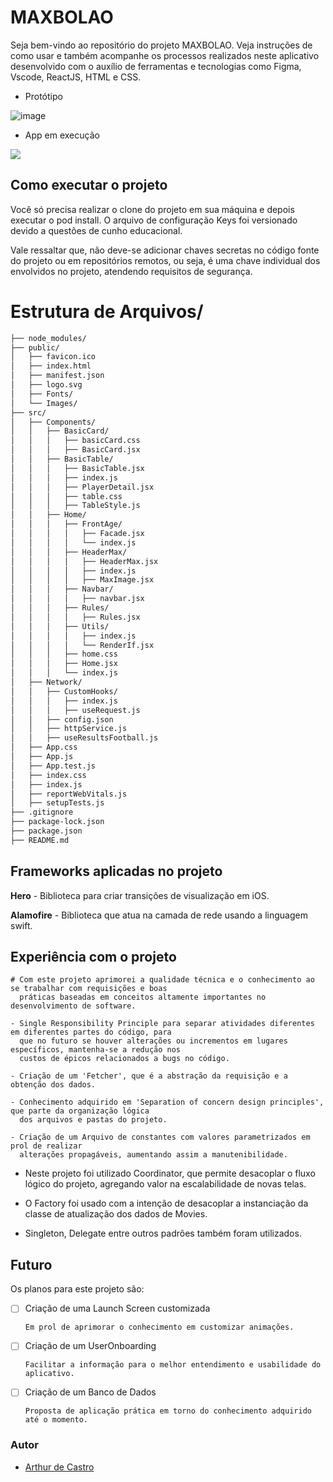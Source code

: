 # MAXBOLAO
Seja bem-vindo ao repositório do projeto MAXBOLAO.
Veja instruções de como usar e também acompanhe os processos realizados neste aplicativo desenvolvido com o auxílio de ferramentas e tecnologias como Figma, Vscode, ReactJS, HTML e CSS.


- Protótipo 

![image](https://github.com/arthurfjadecastro/maxbolao/assets/27228969/e5b7e28c-8619-4525-835b-eb4fc5bc0be6)


- App em execução


![](https://media.giphy.com/media/kPuEqXbqAAi6s4OPGU/giphy.gif) 

## Como executar o projeto 
Você só precisa realizar o clone do projeto em sua máquina e depois executar o pod install. O arquivo de configuração Keys foi versionado devido a questões de cunho educacional. 

Vale ressaltar que, não deve-se adicionar chaves secretas no código fonte do projeto ou em repositórios remotos, ou seja, é uma chave individual dos envolvidos no projeto, atendendo requisitos de segurança. 




# Estrutura de Arquivos/
```md
├── node_modules/
├── public/
│   ├── favicon.ico
│   ├── index.html
│   ├── manifest.json
│   ├── logo.svg
│   ├── Fonts/
│   └── Images/
├── src/
│   ├── Components/
│   │   ├── BasicCard/
│   │   │   ├── basicCard.css
│   │   │   ├── BasicCard.jsx
│   │   ├── BasicTable/
│   │   │   ├── BasicTable.jsx
│   │   │   ├── index.js
│   │   │   ├── PlayerDetail.jsx
│   │   │   ├── table.css
│   │   │   ├── TableStyle.js
│   │   ├── Home/
│   │   │   ├── FrontAge/
│   │   │   │   ├── Facade.jsx 
│   │   │   │   └── index.js
│   │   │   ├── HeaderMax/
│   │   │   │   ├── HeaderMax.jsx
│   │   │   │   ├── index.js
│   │   │   │   ├── MaxImage.jsx
│   │   │   ├── Navbar/
│   │   │   │   ├── navbar.jsx
│   │   │   ├── Rules/
│   │   │   │   ├── Rules.jsx
│   │   │   ├── Utils/
│   │   │   │   ├── index.js
│   │   │   │   └── RenderIf.jsx
│   │   │   ├── home.css
│   │   │   ├── Home.jsx
│   │   │   └── index.js
│   ├── Network/
│   │   ├── CustomHooks/
│   │   │   ├── index.js
│   │   │   ├── useRequest.js
│   │   ├── config.json
│   │   ├── httpService.js
│   │   ├── useResultsFootball.js
│   ├── App.css
│   ├── App.js
│   ├── App.test.js
│   ├── index.css
│   ├── index.js
│   ├── reportWebVitals.js
│   ├── setupTests.js
├── .gitignore
├── package-lock.json
├── package.json
├── README.md
```


## Frameworks aplicadas no projeto

**Hero** - Biblioteca para criar transições de visualização em iOS. 

**Alamofire** - Biblioteca que atua na camada de rede usando a linguagem swift.


## Experiência com o projeto 

    # Com este projeto aprimorei a qualidade técnica e o conhecimento ao se trabalhar com requisições e boas 
      práticas baseadas em conceitos altamente importantes no desenvolvimento de software.
    
    - Single Responsibility Principle para separar atividades diferentes em diferentes partes do código, para
      que no futuro se houver alterações ou incrementos em lugares específicos, mantenha-se a redução nos
      custos de épicos relacionados a bugs no código.

    - Criação de um 'Fetcher', que é a abstração da requisição e a obtenção dos dados. 

    - Conhecimento adquirido em 'Separation of concern design principles', que parte da organização lógica
      dos arquivos e pastas do projeto.

    - Criação de um Arquivo de constantes com valores parametrizados em prol de realizar 
      alterações propagáveis, aumentando assim a manutenibilidade.

    
  
    
- Neste projeto foi utilizado Coordinator, que permite desacoplar o fluxo lógico do projeto, agregando valor na escalabilidade de novas telas.

- O Factory foi usado com a intenção de desacoplar a instanciação da classe de atualização dos dados de Movies.
	
- Singleton, Delegate entre outros padrões também foram utilizados.







## Futuro

Os planos para este projeto são:

- [ ] Criação de uma Launch Screen customizada
        
      Em prol de aprimorar o conhecimento em customizar animações. 

- [ ] Criação de um UserOnboarding 

      Facilitar a informação para o melhor entendimento e usabilidade do aplicativo.

- [ ] Criação de um Banco de Dados 

      Proposta de aplicação prática em torno do conhecimento adquirido até o momento. 
    
    
    

### Autor

- [Arthur de Castro](https://github.com/arthurfjadecastro)

